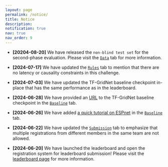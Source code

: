 ```yaml
---
layout: page
permalink: /notice/
title: Notice
description: 
notification: true 
nav: true
nav_order: 9
---
```


* **[20204-08-20]** We have released the `non-blind test set` for the second-phase evaluation. Please visit the [`Data`](/urgent2024/data) tab for more information.

* **[2024-07-17]** We have updated the [`Rules`](/urgent2024/rules) tab to mention that there are no latency or causality constraints in this challenge.

* **[2024-07-03]** We have updated the TF-GridNet baseline checkpoint in-place that has the same performance as in the leaderboard.

* **[2024-06-28]** We have provided an [URL](https://huggingface.co/wyz/tfgridnet_for_urgent24) to the TF-GridNet baseline checkpoint in the [`Baseline`](/urgent2024/baseline) tab.

* **[2024-06-26]** We have added [a quick tutorial on ESPnet](/urgent2024/espnet_tutorial) in the [`Baseline`](/urgent2024/baseline) tab.

* **[2024-06-22]** We have updated the [`Submission`](/urgent2024/submission) tab to emphasize that multiple registrations from different members in the same team are not allowed.

* **[2024-06-20]** We have launched the leaderboard and open the registration system for leaderboard submission! Please visit the [leaderboard page](/urgent2024/leaderboard/) for more information.
